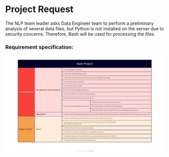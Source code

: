 # Project Request
The NLP team leader asks Data Engineer team to perform a preliminary analysis of several data files, but Python is not installed on the server due to security concerns. Therefore, Bash will be used for processing the files.

### Requirement specification:
![Alt text](requirements.jpg)
